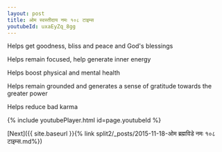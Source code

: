 ```yaml
---
layout: post
title: ओम स्वस्तीदाय नमः १०८ टाइम्स
youtubeId: uxaEyZq_8gg
---
```

 
 
Helps get goodness, bliss and peace and God's blessings
 
Helps remain focused, help generate inner energy 
 
Helps boost physical and mental health 
 
Helps remain grounded and generates a sense of gratitude towards the greater power 
 
Helps reduce bad karma
 
 
 
 


{% include youtubePlayer.html id=page.youtubeId %}
 
[Next]({{ site.baseurl }}{% link  split2/_posts/2015-11-18-ओम ब्रह्मविडे नमः १०८ टाइम्स.md%})
 
